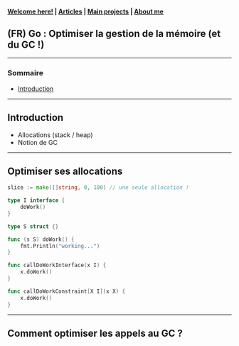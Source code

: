 #### [Welcome here!](https://vpenando.github.io) | [Articles](https://vpenando.github.io/articles.html) | [Main projects](https://vpenando.github.io/projects.html) | [About me](https://vpenando.github.io/about.html)

## (FR) Go : Optimiser la gestion de la mémoire (et du GC !)

---

### Sommaire
* [Introduction](#introduction)

---

## <a name="introduction">Introduction</a>
- Allocations (stack / heap)
- Notion de GC

---

## <a name="allocations">Optimiser ses allocations</a>

```go
slice := make([]string, 0, 100) // une seule allocation !
```


```go
type I interface {
    doWork()
}

type S struct {}

func (s S) doWork() {
    fmt.Println("working...")
}

func callDoWorkInterface(x I) {
    x.doWork()
}

func callDoWorkConstraint[X I](x X) {
    x.doWork()
}
```

---

## <a name="gc">Comment optimiser les appels au GC ?</a>

```go

```
